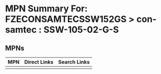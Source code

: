 



# MPN Summary For: FZECONSAMTECSSW152GS > con-samtec : SSW-105-02-G-S

## MPNs
  

|MPN|Direct Links|Search Links|
| :--- | :--- | :--- |
||||
